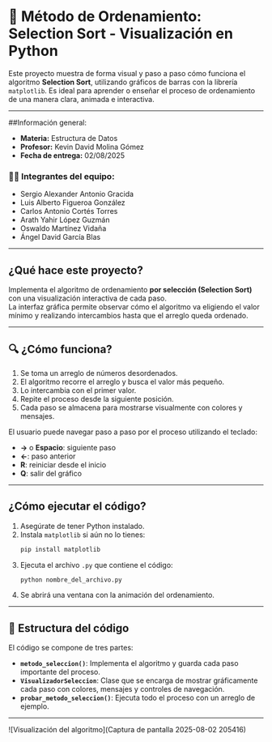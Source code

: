 
# 🎯 Método de Ordenamiento: Selection Sort - Visualización en Python

Este proyecto muestra de forma visual y paso a paso cómo funciona el algoritmo **Selection Sort**, utilizando gráficos de barras con la librería `matplotlib`. Es ideal para aprender o enseñar el proceso de ordenamiento de una manera clara, animada e interactiva.

---

##Información general:

- **Materia:** Estructura de Datos  
- **Profesor:** Kevin David Molina Gómez  
- **Fecha de entrega:** 02/08/2025

### 👨‍🎓 Integrantes del equipo:
- Sergio Alexander Antonio Gracida  
- Luis Alberto Figueroa González  
- Carlos Antonio Cortés Torres  
- Arath Yahir López Guzmán  
- Oswaldo Martínez Vidaña  
- Ángel David García Blas

---

## ¿Qué hace este proyecto?

Implementa el algoritmo de ordenamiento **por selección (Selection Sort)** con una visualización interactiva de cada paso.  
La interfaz gráfica permite observar cómo el algoritmo va eligiendo el valor mínimo y realizando intercambios hasta que el arreglo queda ordenado.

---

## 🔍 ¿Cómo funciona?

1. Se toma un arreglo de números desordenados.
2. El algoritmo recorre el arreglo y busca el valor más pequeño.
3. Lo intercambia con el primer valor.
4. Repite el proceso desde la siguiente posición.
5. Cada paso se almacena para mostrarse visualmente con colores y mensajes.

El usuario puede navegar paso a paso por el proceso utilizando el teclado:
- **→** o **Espacio**: siguiente paso  
- **←**: paso anterior  
- **R**: reiniciar desde el inicio  
- **Q**: salir del gráfico  

---

## ¿Cómo ejecutar el código?

1. Asegúrate de tener Python instalado.
2. Instala `matplotlib` si aún no lo tienes:
   ```bash
   pip install matplotlib
   ```
3. Ejecuta el archivo `.py` que contiene el código:
   ```bash
   python nombre_del_archivo.py
   ```
4. Se abrirá una ventana con la animación del ordenamiento.

---

## 📁 Estructura del código

El código se compone de tres partes:

- **`metodo_seleccion()`**: Implementa el algoritmo y guarda cada paso importante del proceso.
- **`VisualizadorSeleccion`**: Clase que se encarga de mostrar gráficamente cada paso con colores, mensajes y controles de navegación.
- **`probar_metodo_seleccion()`**: Ejecuta todo el proceso con un arreglo de ejemplo.

---

![Visualización del algoritmo](Captura de pantalla 2025-08-02 205416)


